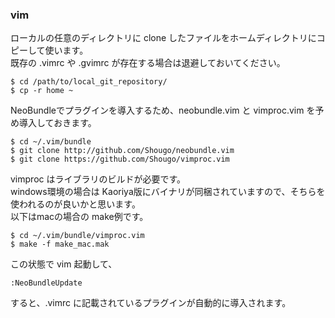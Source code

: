 ### vim ###

ローカルの任意のディレクトリに clone したファイルをホームディレクトリにコピーして使います。  
既存の .vimrc や .gvimrc が存在する場合は退避しておいてください。

    $ cd /path/to/local_git_repository/
    $ cp -r home ~

NeoBundleでプラグインを導入するため、neobundle.vim と vimproc.vim を予め導入しておきます。

    $ cd ~/.vim/bundle
    $ git clone http://github.com/Shougo/neobundle.vim
    $ git clone https://github.com/Shougo/vimproc.vim


vimproc はライブラリのビルドが必要です。  
windows環境の場合は Kaoriya版にバイナリが同梱されていますので、そちらを使われるのが良いかと思います。  
以下はmacの場合の make例です。  

    $ cd ~/.vim/bundle/vimproc.vim
    $ make -f make_mac.mak

この状態で vim 起動して、

    :NeoBundleUpdate

すると、.vimrc に記載されているプラグインが自動的に導入されます。


